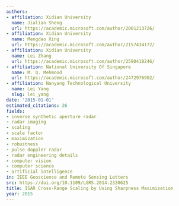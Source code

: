 ```yaml
---
authors:
- affiliation: Xidian University
  name: Jialian Sheng
  url: https://academic.microsoft.com/author/2001213726/
- affiliation: Xidian University
  name: Mengdao Xing
  url: https://academic.microsoft.com/author/2157434172/
- affiliation: Xidian University
  name: Lei Zhang
  url: https://academic.microsoft.com/author/2590418246/
- affiliation: National University Of Singapore
  name: M. Q. Mehmood
  url: https://academic.microsoft.com/author/2472976902/
- affiliation: Nanyang Technological University
  name: Lei Yang
  slug: lei_yang
date: '2015-01-01'
estimated_citations: 26
fields:
- inverse synthetic aperture radar
- radar imaging
- scaling
- scale factor
- maximization
- robustness
- pulse doppler radar
- radar engineering details
- computer vision
- computer science
- artificial intelligence
in: IEEE Geoscience and Remote Sensing Letters
src: https://doi.org/10.1109/LGRS.2014.2330625
title: ISAR Cross-Range Scaling by Using Sharpness Maximization
year: 2015
---
```

